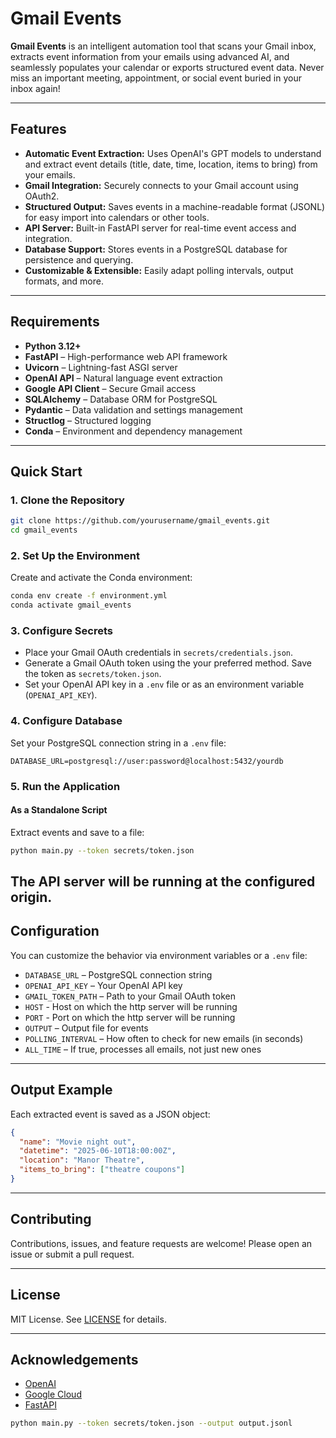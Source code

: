 # Gmail Events

**Gmail Events** is an intelligent automation tool that scans your Gmail inbox, extracts event information from your emails using advanced AI, and seamlessly populates your calendar or exports structured event data. Never miss an important meeting, appointment, or social event buried in your inbox again!

---

## Features

- **Automatic Event Extraction:** Uses OpenAI's GPT models to understand and extract event details (title, date, time, location, items to bring) from your emails.
- **Gmail Integration:** Securely connects to your Gmail account using OAuth2.
- **Structured Output:** Saves events in a machine-readable format (JSONL) for easy import into calendars or other tools.
- **API Server:** Built-in FastAPI server for real-time event access and integration.
- **Database Support:** Stores events in a PostgreSQL database for persistence and querying.
- **Customizable & Extensible:** Easily adapt polling intervals, output formats, and more.

---

## Requirements

- **Python 3.12+**
- **FastAPI** – High-performance web API framework
- **Uvicorn** – Lightning-fast ASGI server
- **OpenAI API** – Natural language event extraction
- **Google API Client** – Secure Gmail access
- **SQLAlchemy** – Database ORM for PostgreSQL
- **Pydantic** – Data validation and settings management
- **Structlog** – Structured logging
- **Conda** – Environment and dependency management

---

## Quick Start

### 1. Clone the Repository

```bash
git clone https://github.com/yourusername/gmail_events.git
cd gmail_events
```

### 2. Set Up the Environment

Create and activate the Conda environment:

```bash
conda env create -f environment.yml
conda activate gmail_events
```

### 3. Configure Secrets

- Place your Gmail OAuth credentials in `secrets/credentials.json`.
- Generate a Gmail OAuth token using the your preferred method. Save the token as `secrets/token.json`.
- Set your OpenAI API key in a `.env` file or as an environment variable (`OPENAI_API_KEY`).

### 4. Configure Database

Set your PostgreSQL connection string in a `.env` file:

```
DATABASE_URL=postgresql://user:password@localhost:5432/yourdb
```

### 5. Run the Application

#### As a Standalone Script

Extract events and save to a file:

```bash
python main.py --token secrets/token.json 
```

The API server will be running at the configured origin.
---

## Configuration

You can customize the behavior via environment variables or a `.env` file:

- `DATABASE_URL` – PostgreSQL connection string
- `OPENAI_API_KEY` – Your OpenAI API key
- `GMAIL_TOKEN_PATH` – Path to your Gmail OAuth token
- `HOST` - Host on which the http server will be running
- `PORT` - Port on which the http server will be running
- `OUTPUT` – Output file for events
- `POLLING_INTERVAL` – How often to check for new emails (in seconds)
- `ALL_TIME` – If true, processes all emails, not just new ones

---

## Output Example

Each extracted event is saved as a JSON object:

```json
{
  "name": "Movie night out",
  "datetime": "2025-06-10T18:00:00Z",
  "location": "Manor Theatre",
  "items_to_bring": ["theatre coupons"]
}
```

---

## Contributing

Contributions, issues, and feature requests are welcome! Please open an issue or submit a pull request.

---

## License

MIT License. See [LICENSE](LICENSE) for details.

---

## Acknowledgements

- [OpenAI](https://openai.com/)
- [Google Cloud](https://cloud.google.com/)
- [FastAPI](https://fastapi.tiangolo.com/)

```bash
python main.py --token secrets/token.json --output output.jsonl
``` 
